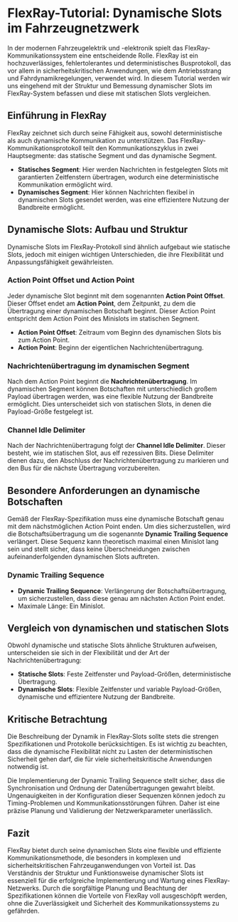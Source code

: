 
# FlexRay-Tutorial: Dynamische Slots im Fahrzeugnetzwerk

In der modernen Fahrzeugelektrik und -elektronik spielt das FlexRay-Kommunikationssystem eine entscheidende Rolle. FlexRay ist ein hochzuverlässiges, fehlertolerantes und deterministisches Busprotokoll, das vor allem in sicherheitskritischen Anwendungen, wie dem Antriebsstrang und Fahrdynamikregelungen, verwendet wird. In diesem Tutorial werden wir uns eingehend mit der Struktur und Bemessung dynamischer Slots im FlexRay-System befassen und diese mit statischen Slots vergleichen.

## Einführung in FlexRay

FlexRay zeichnet sich durch seine Fähigkeit aus, sowohl deterministische als auch dynamische Kommunikation zu unterstützen. Das FlexRay-Kommunikationsprotokoll teilt den Kommunikationszyklus in zwei Hauptsegmente: das statische Segment und das dynamische Segment.

- **Statisches Segment**: Hier werden Nachrichten in festgelegten Slots mit garantierten Zeitfenstern übertragen, wodurch eine deterministische Kommunikation ermöglicht wird.
- **Dynamisches Segment**: Hier können Nachrichten flexibel in dynamischen Slots gesendet werden, was eine effizientere Nutzung der Bandbreite ermöglicht.

## Dynamische Slots: Aufbau und Struktur

Dynamische Slots im FlexRay-Protokoll sind ähnlich aufgebaut wie statische Slots, jedoch mit einigen wichtigen Unterschieden, die ihre Flexibilität und Anpassungsfähigkeit gewährleisten.

### Action Point Offset und Action Point

Jeder dynamische Slot beginnt mit dem sogenannten **Action Point Offset**. Dieser Offset endet am **Action Point**, dem Zeitpunkt, zu dem die Übertragung einer dynamischen Botschaft beginnt. Dieser Action Point entspricht dem Action Point des Minislots im statischen Segment.

- **Action Point Offset**: Zeitraum vom Beginn des dynamischen Slots bis zum Action Point.
- **Action Point**: Beginn der eigentlichen Nachrichtenübertragung.

### Nachrichtenübertragung im dynamischen Segment

Nach dem Action Point beginnt die **Nachrichtenübertragung**. Im dynamischen Segment können Botschaften mit unterschiedlich großem Payload übertragen werden, was eine flexible Nutzung der Bandbreite ermöglicht. Dies unterscheidet sich von statischen Slots, in denen die Payload-Größe festgelegt ist.

### Channel Idle Delimiter

Nach der Nachrichtenübertragung folgt der **Channel Idle Delimiter**. Dieser besteht, wie im statischen Slot, aus elf rezessiven Bits. Diese Delimiter dienen dazu, den Abschluss der Nachrichtenübertragung zu markieren und den Bus für die nächste Übertragung vorzubereiten.

## Besondere Anforderungen an dynamische Botschaften

Gemäß der FlexRay-Spezifikation muss eine dynamische Botschaft genau mit dem nächstmöglichen Action Point enden. Um dies sicherzustellen, wird die Botschaftsübertragung um die sogenannte **Dynamic Trailing Sequence** verlängert. Diese Sequenz kann theoretisch maximal einen Minislot lang sein und stellt sicher, dass keine Überschneidungen zwischen aufeinanderfolgenden dynamischen Slots auftreten.

### Dynamic Trailing Sequence

- **Dynamic Trailing Sequence**: Verlängerung der Botschaftsübertragung, um sicherzustellen, dass diese genau am nächsten Action Point endet.
- Maximale Länge: Ein Minislot.

## Vergleich von dynamischen und statischen Slots

Obwohl dynamische und statische Slots ähnliche Strukturen aufweisen, unterscheiden sie sich in der Flexibilität und der Art der Nachrichtenübertragung:

- **Statische Slots**: Feste Zeitfenster und Payload-Größen, deterministische Übertragung.
- **Dynamische Slots**: Flexible Zeitfenster und variable Payload-Größen, dynamische und effizientere Nutzung der Bandbreite.

## Kritische Betrachtung

Die Beschreibung der Dynamik in FlexRay-Slots sollte stets die strengen Spezifikationen und Protokolle berücksichtigen. Es ist wichtig zu beachten, dass die dynamische Flexibilität nicht zu Lasten der deterministischen Sicherheit gehen darf, die für viele sicherheitskritische Anwendungen notwendig ist.

Die Implementierung der Dynamic Trailing Sequence stellt sicher, dass die Synchronisation und Ordnung der Datenübertragungen gewahrt bleibt. Ungenauigkeiten in der Konfiguration dieser Sequenzen können jedoch zu Timing-Problemen und Kommunikationsstörungen führen. Daher ist eine präzise Planung und Validierung der Netzwerkparameter unerlässlich.

## Fazit

FlexRay bietet durch seine dynamischen Slots eine flexible und effiziente Kommunikationsmethode, die besonders in komplexen und sicherheitskritischen Fahrzeuganwendungen von Vorteil ist. Das Verständnis der Struktur und Funktionsweise dynamischer Slots ist essenziell für die erfolgreiche Implementierung und Wartung eines FlexRay-Netzwerks. Durch die sorgfältige Planung und Beachtung der Spezifikationen können die Vorteile von FlexRay voll ausgeschöpft werden, ohne die Zuverlässigkeit und Sicherheit des Kommunikationssystems zu gefährden.
